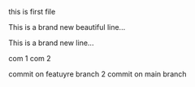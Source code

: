 this is first file


This is a brand new beautiful line...

This is a brand new line...

com 1
com 2

commit on featuyre branch 2
commit on main branch
